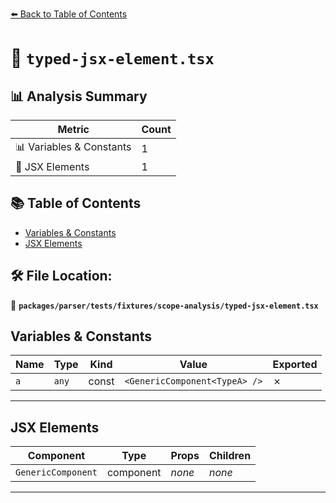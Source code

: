 [⬅️ Back to Table of Contents](../../../../../index.md)

# 📄 `typed-jsx-element.tsx`

## 📊 Analysis Summary

| Metric | Count |
|--------|-------|
| 📊 Variables & Constants | 1 |
| 💠 JSX Elements | 1 |

## 📚 Table of Contents

- [Variables & Constants](#variables-constants)
- [JSX Elements](#jsx-elements)

## 🛠️ File Location:
📂 **`packages/parser/tests/fixtures/scope-analysis/typed-jsx-element.tsx`**

## Variables & Constants

| Name | Type | Kind | Value | Exported |
|------|------|------|-------|----------|
| `a` | `any` | const | `<GenericComponent<TypeA> />` | ✗ |


---

## JSX Elements

| Component | Type | Props | Children |
|-----------|------|-------|----------|
| `GenericComponent` | component | *none* | *none* |


---